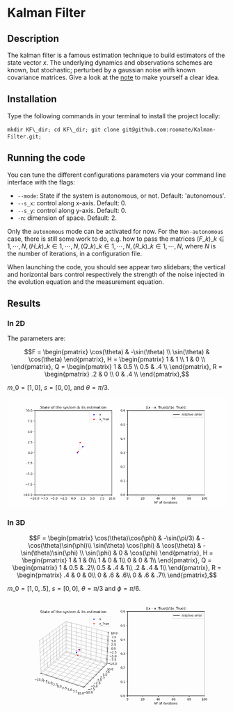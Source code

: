 # Kalman Filter

## Description
The kalman filter is a famous estimation technique to build estimators of the state vector $x$. The underlying dynamics and observations schemes are known, but stochastic; perturbed by a gaussian noise with known covariance matrices. Give a look at the [note](note_KF.md) to make yourself a clear idea.

## Installation

Type the following commands in your terminal to install the project locally:
```code
mkdir KF\_dir; cd KF\_dir; git clone git@github.com:roomate/Kalman-Filter.git;
```

## Running the code
You can tune the different configurations parameters via your command line interface with the flags:

- `--mode`: State if the system is autonomous, or not. Default: 'autonomous'.
- `--s_x`: control along x-axis. Default: 0.
- `--s_y`: control along y-axis. Default: 0.
- `-n`: dimension of space. Default: 2.

Only the `autonomous` mode can be activated for now. For the `Non-autonomous` case, there is still some work to do, e.g. how to pass the matrices $(F\_k)\_{k \in {1, \cdots, N}}, (H\_k)\_{k \in {1, \cdots, N}}, (Q\_k)\_{k \in {1, \cdots, N}}, (R\_k)\_{k \in {1, \cdots, N}}$, where $N$ is the number of iterations, in a configuration file.

When launching the code, you should see appear two slidebars; the vertical and horizontal bars control respectively the strength of the noise injected in the evolution equation and the measurement equation.

## Results

### In 2D
The parameters are:
 
```math
F = \begin{pmatrix}
\cos(\theta) & -\sin(\theta) \\
\sin(\theta) & \cos(\theta)
\end{pmatrix},

H = \begin{pmatrix}
1 & 1 \\
1 & 0 \\
\end{pmatrix},

Q = \begin{pmatrix}
1 & 0.5 \\
0.5 & .4 \\
\end{pmatrix},

R = \begin{pmatrix}
.2 & 0 \\
0 & .4 \\
\end{pmatrix},
``` 
$m\_0 = [1, 0]$, $s = [0, 0]$, and $\theta = \pi/3$.

![](./gifs/KF_movie.gif)

### In 3D
 
```math
F = \begin{pmatrix}
\cos(\theta)\cos(\phi) & -\sin(\pi/3) & -\cos(\theta)\sin(\phi)\\
\sin(\theta) \cos(\phi) & \cos(\theta) & -\sin(\theta)\sin(\phi) \\
\sin(\phi) & 0 & \cos(\phi)
\end{pmatrix},

H = \begin{pmatrix}
1 & 1 & 0\\
1 & 0 & 1\\
0 & 0 & 1\\
\end{pmatrix},

Q = \begin{pmatrix}
1 & 0.5 & .2\\
0.5 & .4 & 1\\
.2 & .4 & 1\\
\end{pmatrix},

R = \begin{pmatrix}
.4 & 0 & 0\\
0 & .6 & .6\\
0 & .6 & .7\\
\end{pmatrix},
``` 
$m\_0 = [1, 0, .5]$, $s = [0, 0]$, $\theta = \pi/3$ and $\phi = \pi/6$.


![](./gifs/KF_movie_3D.gif)
